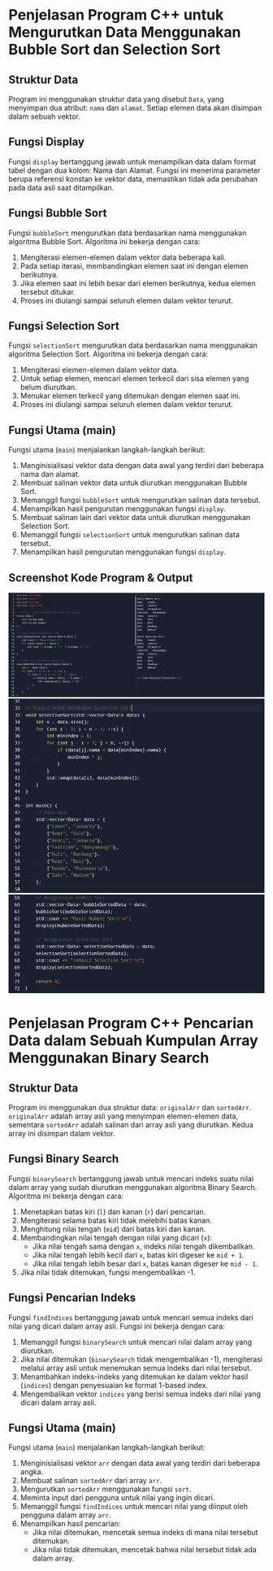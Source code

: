 # Penjelasan Program C++ untuk Mengurutkan Data Menggunakan Bubble Sort dan Selection Sort

## Struktur Data
Program ini menggunakan struktur data yang disebut `Data`, yang menyimpan dua atribut: `nama` dan `alamat`. Setiap elemen data akan disimpan dalam sebuah vektor.

## Fungsi Display
Fungsi `display` bertanggung jawab untuk menampilkan data dalam format tabel dengan dua kolom: Nama dan Alamat. Fungsi ini menerima parameter berupa referensi konstan ke vektor data, memastikan tidak ada perubahan pada data asli saat ditampilkan.

## Fungsi Bubble Sort
Fungsi `bubbleSort` mengurutkan data berdasarkan nama menggunakan algoritma Bubble Sort. Algoritma ini bekerja dengan cara:
1. Mengiterasi elemen-elemen dalam vektor data beberapa kali.
2. Pada setiap iterasi, membandingkan elemen saat ini dengan elemen berikutnya.
3. Jika elemen saat ini lebih besar dari elemen berikutnya, kedua elemen tersebut ditukar.
4. Proses ini diulangi sampai seluruh elemen dalam vektor terurut.

## Fungsi Selection Sort
Fungsi `selectionSort` mengurutkan data berdasarkan nama menggunakan algoritma Selection Sort. Algoritma ini bekerja dengan cara:
1. Mengiterasi elemen-elemen dalam vektor data.
2. Untuk setiap elemen, mencari elemen terkecil dari sisa elemen yang belum diurutkan.
3. Menukar elemen terkecil yang ditemukan dengan elemen saat ini.
4. Proses ini diulangi sampai seluruh elemen dalam vektor terurut.

## Fungsi Utama (main)
Fungsi utama (`main`) menjalankan langkah-langkah berikut:
1. Menginisialisasi vektor data dengan data awal yang terdiri dari beberapa nama dan alamat.
2. Membuat salinan vektor data untuk diurutkan menggunakan Bubble Sort.
3. Memanggil fungsi `bubbleSort` untuk mengurutkan salinan data tersebut.
4. Menampilkan hasil pengurutan menggunakan fungsi `display`.
5. Membuat salinan lain dari vektor data untuk diurutkan menggunakan Selection Sort.
6. Memanggil fungsi `selectionSort` untuk mengurutkan salinan data tersebut.
7. Menampilkan hasil pengurutan menggunakan fungsi `display`.

## Screenshot Kode Program & Output
![Image](KodeProg1.png)
![Image](KodeProg2.png)
![Image](KodeProg3.png)

# Penjelasan Program C++ Pencarian Data dalam Sebuah Kumpulan Array Menggunakan Binary Search

## Struktur Data
Program ini menggunakan dua struktur data: `originalArr` dan `sortedArr`. `originalArr` adalah array asli yang menyimpan elemen-elemen data, sementara `sortedArr` adalah salinan dari array asli yang diurutkan. Kedua array ini disimpan dalam vektor.

## Fungsi Binary Search
Fungsi `binarySearch` bertanggung jawab untuk mencari indeks suatu nilai dalam array yang sudah diurutkan menggunakan algoritma Binary Search. Algoritma ini bekerja dengan cara:
1. Menetapkan batas kiri (`l`) dan kanan (`r`) dari pencarian.
2. Mengiterasi selama batas kiri tidak melebihi batas kanan.
3. Menghitung nilai tengah (`mid`) dari batas kiri dan kanan.
4. Membandingkan nilai tengah dengan nilai yang dicari (`x`):
    - Jika nilai tengah sama dengan `x`, indeks nilai tengah dikembalikan.
    - Jika nilai tengah lebih kecil dari `x`, batas kiri digeser ke `mid + 1`.
    - Jika nilai tengah lebih besar dari `x`, batas kanan digeser ke `mid - 1`.
5. Jika nilai tidak ditemukan, fungsi mengembalikan -1.

## Fungsi Pencarian Indeks
Fungsi `findIndices` bertanggung jawab untuk mencari semua indeks dari nilai yang dicari dalam array asli. Fungsi ini bekerja dengan cara:
1. Memanggil fungsi `binarySearch` untuk mencari nilai dalam array yang diurutkan.
2. Jika nilai ditemukan (`binarySearch` tidak mengembalikan -1), mengiterasi melalui array asli untuk menemukan semua indeks dari nilai tersebut.
3. Menambahkan indeks-indeks yang ditemukan ke dalam vektor hasil (`indices`) dengan penyesuaian ke format 1-based index.
4. Mengembalikan vektor `indices` yang berisi semua indeks dari nilai yang dicari dalam array asli.

## Fungsi Utama (main)
Fungsi utama (`main`) menjalankan langkah-langkah berikut:
1. Menginisialisasi vektor `arr` dengan data awal yang terdiri dari beberapa angka.
2. Membuat salinan `sortedArr` dari array `arr`.
3. Mengurutkan `sortedArr` menggunakan fungsi `sort`.
4. Meminta input dari pengguna untuk nilai yang ingin dicari.
5. Memanggil fungsi `findIndices` untuk mencari nilai yang diinput oleh pengguna dalam array `arr`.
6. Menampilkan hasil pencarian:
    - Jika nilai ditemukan, mencetak semua indeks di mana nilai tersebut ditemukan.
    - Jika nilai tidak ditemukan, mencetak bahwa nilai tersebut tidak ada dalam array.

